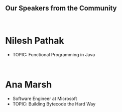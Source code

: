 ## Our Speakers from the Community

<br/>

# Nilesh Pathak 
- TOPIC:  Functional Programming in Java

<br/>

# Ana Marsh
- Software Engineer at Microsoft 
- TOPIC: Building Bytecode the Hard Way


